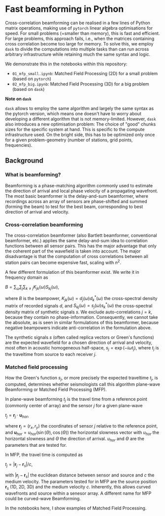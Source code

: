 # Fast beamforming in Python

Cross-correlation beamforming can be realised in a few lines of Python matrix operations, making use of `pytorch` linear algebra optimisations for speed. For small problems (=smaller than memory), this is fast and efficient. For large problems, this approach fails, i.e., when the matrices containing cross correlation become too large for memory. To solve this, we employ `dask` to divide the computations into multiple tasks than can run across arbitrary infrastructure while retaining much the same syntax and logic.

We demonstrate this in the notebooks within this repository:

* `01_mfp_small.ipynb`: Matched Field Processing (2D) for a small problem (based on `pytorch`)
* `02_mfp_big.ipynb`: Matched Field Processing (3D) for a big problem (based on `dask`)

**Note on `dask`**

`dask` allows to employ the same algorithm and largely the same syntax as the pytorch version, which means one doesn't have to worry about developing a different algorithm that is not memory-limited. However, `dask` also introduces a new optimisation problem: The choice of "good" chunks sizes for the specific system at hand. This is specific to the compute infrastructure used. On the bright side, this has to be optimized only once for a given problem-geometry (number of stations, grid points, frequencies).

## Background

### What is beamforming?

Beamforming is a phase-matching algorithm commonly used to estimate the direction of arrival and local phase velocity of a propagating wavefront. The most basic beamformer is the delay-and-sum beamformer, where recordings across an array of sensors are phase-shifted and summed (forming the beam) to test for the best beam, corresponding to best direction of arrival and velocity.

### Cross-correlation beamforming

The cross-correlation beamformer (also Bartlett beamformer, conventional beamformer, etc.) applies the same delay-and-sum idea to correlation functions between all sensor pairs. This has the major advantage that only the coherent part of the wavefield is taken into account. The major disadvantage is that the computation of cross correlations between all station pairs can become expensive fast, scaling with $n^2$.

A few different formulation of this beamformer exist. We write it in frequency domain as

$B = \sum_\omega \sum_j \sum_{k\neq j} K_{jk}(\omega) S_{kj}(\omega),$

where $B$ is the beampower, $K_{jk}(\omega) = d_j(\omega) d_k^*(\omega)$ the cross-spectral density matrix of recorded signals $d$, and $S_{kj}(\omega) = s_j(\omega) s_k^*(\omega)$ the cross-spectral density matrix of synthetic signals $s$. We exclude auto-correlations $j=k$, because they contain no phase-information. Consequently, we cannot take the absolute, as is seen in similar formulations of this beamformer, because negative beampowers indicate anti-correlation in the formulation above.

The synthetic signals $s$ (often called replica vectors or Green's functions) are the expected wavefield for a chosen direction of arrival and velocity, most often in acoustic homogeneous half-space, $s_j = \exp(-i \omega t_j)$, where $t_j$ is the traveltime from source to each receiver $j$.

### Matched field processing

How the Green's function $s_j$, or more precisely the expected traveltime $t_j$, is computed, determines whether seismologists call this algorithm plane-wave Beamforming or Matched Field Processing (MFP).

In plane-wave beamforming $t_j$ is the travel time from a reference point (commonly center of array) and the sensor $j$ for a given plane-wave

$t_j = \mathbf{r}_j \cdot \mathbf{u}_{hor}$,

where $\mathbf{r}_j = (r_x, r_y)$ the coordinates of sensor $j$ relative to the reference point, and $\mathbf{u}_{hor} = u_{hor}(\sin(\Theta), \cos(\Theta))$ the horizontal slowness vector with $u_{hor}$ the horizontal slowness and $\Theta$ the direction of arrival. $u_{hor}$ and $\Theta$ are the parameters that are tested for.

In MFP, the travel time is computed as

$t_j = |\mathbf{r}_j - \mathbf{r}_s| / c$,

with $|\mathbf{r}_j - \mathbf{r}_s|$ the euclidean distance between sensor and source and $c$ the medium velocity. The parameters tested for in MFP are the source position $\mathbf{r}_s$ (1D, 2D, 3D) and the medium velocity $c$. Inherently, this allows curved wavefronts and source within a senesor array. A different name for MFP could be curved-wave Beamforming.

In the notebooks here, I show examples of Matched Field Processing.